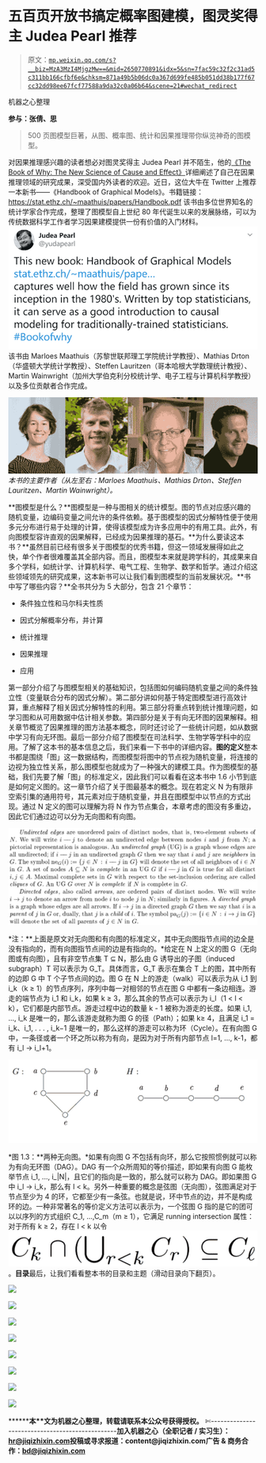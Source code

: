 # 五百页开放书搞定概率图建模，图灵奖得主 Judea Pearl 推荐

> 原文：[`mp.weixin.qq.com/s?__biz=MzA3MzI4MjgzMw==&mid=2650770891&idx=5&sn=7fac59c32f2c31ad5c311bb166cfbf6e&chksm=871a49b5b06dc0a367d699fe485b051dd38b177f67cc32dd98ee67fcf77588a9da32c0a06b64&scene=21#wechat_redirect`](http://mp.weixin.qq.com/s?__biz=MzA3MzI4MjgzMw==&mid=2650770891&idx=5&sn=7fac59c32f2c31ad5c311bb166cfbf6e&chksm=871a49b5b06dc0a367d699fe485b051dd38b177f67cc32dd98ee67fcf77588a9da32c0a06b64&scene=21#wechat_redirect)

机器之心整理

**参与：张倩、思**

> 500 页图模型巨著，从图、概率图、统计和因果推理带你纵览神奇的图模型。

对因果推理感兴趣的读者想必对图灵奖得主 Judea Pearl 并不陌生，他的[《The Book of Why: The New Science of Cause and Effect》](http://mp.weixin.qq.com/s?__biz=MzA3MzI4MjgzMw==&mid=2650764315&idx=4&sn=7d858388aaf81c69693a09d18313f716&chksm=871ab065b06d3973b7da56ce3263c143018eff09dc5671308f9968356d555bee5fadd0b11596&scene=21#wechat_redirect)详细阐述了自己在因果推理领域的研究成果，深受国内外读者的欢迎。近日，这位大牛在 Twitter 上推荐一本新书——《Handbook of Graphical Models》。书籍链接：https://stat.ethz.ch/~maathuis/papers/Handbook.pdf 该书由多位世界知名的统计学家合作完成，整理了图模型自上世纪 80 年代诞生以来的发展脉络，可以为传统数据科学工作者学习因果建模提供一份有价值的入门材料。![](img/e0ef8c74fce4fb23554a0c50b6c6ee86.jpg)该书由 Marloes Maathuis（苏黎世联邦理工学院统计学教授）、Mathias Drton（华盛顿大学统计学教授）、Steffen Lauritzen（哥本哈根大学数理统计教授）、Martin Wainwright（加州大学伯克利分校统计学、电子工程与计算机科学教授）以及多位贡献者合作完成。

![](img/c0c59e0a4d09ea82e64a126380d5ef2f.jpg)*本书的主要作者（从左至右：Marloes Maathuis、Mathias Drton、Steffen Lauritzen、Martin Wainwright）。*

**图模型是什么？**图模型是一种与图相关的统计模型。图的节点对应感兴趣的随机变量，边编码变量之间允许的条件依赖。基于图模型的因式分解特性便于使用多元分布进行易于处理的计算，使得该模型成为许多应用中的有用工具。此外，有向图模型容许直观的因果解释，已经成为因果推理的基石。**为什么要读这本书？**虽然目前已经有很多关于图模型的优秀书籍，但这一领域发展得如此之快，单个作者很难覆盖其全部内容。而且，图模型本来就是跨学科的，其成果来自多个学科，如统计学、计算机科学、电气工程、生物学、数学和哲学。通过介绍这些领域领先的研究成果，这本新书可以让我们看到图模型的当前发展状况。**书中写了哪些内容？**全书共分为 5 大部分，包含 21 个章节：

*   条件独立性和马尔科夫性质

*   因式分解概率分布，并计算

*   统计推理

*   因果推理

*   应用

第一部分介绍了与图模型相关的基础知识，包括图如何编码随机变量之间的条件独立性（变量联合分布的因式分解）。第二部分讲如何基于特定图模型进行高效计算，重点解释了相关因式分解特性的利用。第三部分将重点转到统计推理问题，如学习图和从可用数据中估计相关参数。第四部分是关于有向无环图的因果解释。相关章节概览了因果推理的图方法基本概念，同时还讨论了一些统计问题，如从数据中学习有向无环图。最后一部分介绍了图模型在司法科学、生物学等学科中的应用。了解了这本书的基本信息之后，我们来看一下书中的详细内容。**图的定义**整本书都是围绕「图」这一数据结构，而图模型将图中的节点视为随机变量，将连接的边视为独立性关系，那么图模型也就成为了一种强大的建模工具。作为图模型的基础，我们先要了解「图」的标准定义，因此我们可以看看在这本书中 1.6 小节到底是如何定义图的。这一章节介绍了关于图最基本的概念。现在若定义 N 为有限非空索引集的通用符号，其元素对应于随机变量，并且在图模型中以节点的方式出现。通过 N 定义的图可以理解为将 N 作为节点集合，本章考虑的图没有多重边，因此它们通过边可以分为无向图和有向图。

![](img/3e25f46ea31dbb98e1dabe12645f8d68.jpg)

*注：**上面是原文对无向图和有向图的标准定义，其中无向图指节点间的边全是没有指向的，而有向图指节点间的边是有指向的。*给定在 N 上定义的图 G（无向图或有向图），且有非空节点集 T ⊆ N，那么由 G 诱导出的子图（induced subgraph）T 可以表示为 G_T。具体而言，G_T 表示在集合 T 上的图，其中所有的边即 G 中 T 个子节点间的边。图 G 在 N 上的游走（walk）可以表示为从 i_1 到 i_k（k ≥ 1）的节点序列，序列中每一对相邻的节点在图 G 中都有一条边相连。游走的端节点为 i_1 和 i_k，如果 k ≥ 3，那么其余的节点可以表示为 i_l（1 < l < k），它们都是内部节点。游走过程中边的数量 k - 1 被称为游走的长度。如果 i_1, ..., i_k 是唯一的，那么该游走就称为图 G 的径（Path）；如果 k≥ 4，且满足 i_1 = i_k、i_1, . . . , i_k−1 是唯一的，那么这样的游走可以称为环（Cycle）。在有向图 G 中，一条径或者一个环之所以称为有向，是因为对于所有内部节点 l=1, ..., k-1，都有 i_l → i_l+1。

![](img/c073879fd7502de4c4438a2043f46ff6.jpg)

*图 1.3：**两种无向图。*如果有向图 G 不包括有向环，那么它按照惯例就可以称为有向无环图（DAG）。DAG 有一个众所周知的等价描述，即如果有向图 G 能枚举节点 i_1, ..., i_|N|，且它们的指向是一致的，那么就可以称为 DAG。即如果图 G 中 i_l → i_k，那么有 l < k。另外一种重要的概念是弦图（无向图），弦图满足对于节点至少为 4 的环，它都至少有一条弦。也就是说，环中节点的边，并不是构成环的边。一种非常著名的等价定义方法可以表示为，一个弦图 G 指的是它的团可以以序列的方式组织 C_1, ...,C_m（m ≥ 1），它满足 running intersection 属性：对于所有 k ≥ 2，存在 l < k 以令![](img/ff0fd72c088695499cd753a7ea46a805.jpg)。**目录**最后，让我们看看整本书的目录和主题（滑动目录向下翻页）。

![](img/upload-ueditor-image-20190927-1569553915865080546.png")

![](img/upload-ueditor-image-20190927-1569554374324038157.png")

![](img/upload-ueditor-image-20190927-1569554529051047217.png")

![](img/upload-ueditor-image-20190927-1569554763949072140.png")

![](img/upload-ueditor-image-20190927-1569553955909072432.png")

![](img/upload-ueditor-image-20190927-1569553956048037264.png")

![](img/upload-ueditor-image-20190927-1569554937911096208.png")

![](img/upload-ueditor-image-20190927-1569554893861091938.png")

********本****文为机器之心整理，**转载请联系本公众号获得授权****。**
✄------------------------------------------------**加入机器之心（全职记者 / 实习生）：hr@jiqizhixin.com****投稿或寻求报道：**content**@jiqizhixin.com****广告 & 商务合作：bd@jiqizhixin.com**